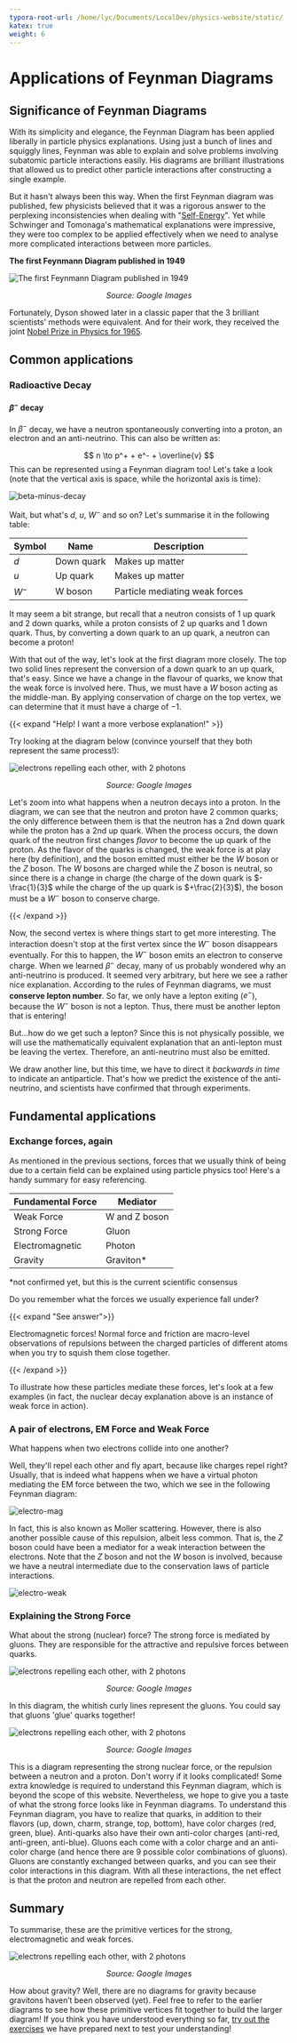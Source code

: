 ```yaml
---
typora-root-url: /home/lyc/Documents/LocalDev/physics-website/static/
katex: true
weight: 6
---
```


# Applications of Feynman Diagrams

## Significance of Feynman Diagrams

With its simplicity and elegance, the Feynman Diagram has been applied liberally in particle physics explanations. Using just a bunch of lines and squiggly lines, Feynman was able to explain and solve problems involving subatomic particle interactions easily. His diagrams are brilliant illustrations that allowed us to predict other particle interactions after constructing a single example.

But it hasn't always been this way. When the first Feynman diagram was published, few physicists believed that it was a rigorous answer to the perplexing inconsistencies when dealing with "[Self-Energy](https://www.wikiwand.com/en/Self-energy)". Yet while Schwinger and Tomonaga's mathematical explanations were impressive, they were too complex to be applied effectively when we need to analyse more complicated interactions between more particles.

**The first Feynmann Diagram published in 1949**

![The first Feynmann Diagram published in 1949](https://physics.aps.org/assets/be0eeb33-4bba-4208-9bf9-2587acdf9c7c/e3_1.gif)

<p style="text-align:center"> <em>Source: Google Images</em></p>

Fortunately, Dyson showed later in a classic paper that the 3 brilliant scientists' methods were equivalent. And for their work, they received the joint [Nobel Prize in Physics for 1965](https://www.nobelprize.org/prizes/physics/1965/summary/).

## Common applications

### Radioactive Decay

#### $\beta^-$ decay

In $\beta^-$ decay, we have a neutron spontaneously converting into a proton, an electron and an anti-neutrino. This can also be written as:

$$
n \to p^+ + e^- + \overline{v}
$$
This can be represented using a Feynman diagram too! Let's take a look (note that the vertical axis is space, while the horizontal axis is time):

![beta-minus-decay](/images/beta-minus-decay.png)

Wait, but what's $d$, $u$, $W^-$ and so on? Let's summarise it in the following table:

| Symbol | Name       | Description                    |
| ------ | ---------- | ------------------------------ |
| $d$    | Down quark | Makes up matter                |
| $u$    | Up quark   | Makes up matter                |
| $W^-$  | W boson    | Particle mediating weak forces |

It may seem a bit strange, but recall that a neutron consists of 1 up quark and 2 down quarks, while a proton consists of 2 up quarks and 1 down quark. Thus, by converting a down quark to an up quark, a neutron can become a proton! 

With that out of the way, let's look at the first diagram more closely. The top two solid lines represent the conversion of a down quark to an up quark, that's easy. Since we have a change in the flavour of quarks, we know that the weak force is involved here. Thus, we must have a $W$ boson acting as the middle-man. By applying conservation of charge on the top vertex, we can determine that it must have a charge of $-1$.

{{< expand "Help! I want a more verbose explanation!" >}}

Try looking at the diagram below (convince yourself that they both represent the same process!):

![electrons repelling each other, with 2 photons](/images/weak-force-diagram.png)

<p style="text-align:center"> <em>Source: Google Images</em></p>

Let's zoom into what happens when a neutron decays into a proton. In the diagram, we can see that the neutron and proton have 2 common quarks; the only difference between them is that the neutron has a 2nd down quark while the proton has a 2nd up quark. When the process occurs, the down quark of the neutron first changes *flavor* to become the up quark of the proton. As the flavor of the quarks is changed, the weak force is at play here (by definition), and the boson emitted must either be the $W$ boson or the $Z$ boson. The $W$ bosons are charged while the $Z$ boson is neutral, so since there is a change in charge (the charge of the down quark is $-\frac{1}{3}$ while the charge of the up quark is $+\frac{2}{3}$), the boson must be a $W^-$ boson to conserve charge.

{{< /expand >}}

Now, the second vertex is where things start to get more interesting. The interaction doesn't stop at the first vertex since the $W^-$ boson disappears eventually. For this to happen, the $W^-$ boson emits an electron to conserve charge. When we learned $\beta^-$ decay, many of us probably wondered why an anti-neutrino is produced. It seemed very arbitrary, but here we see a rather nice explanation. According to the rules of Feynman diagrams, we must **conserve lepton number**. So far, we only have a lepton exiting ($e^-$), because the $W^-$ boson is not a lepton. Thus, there must be another lepton that is entering! 

But...how do we get such a lepton? Since this is not physically possible, we will use the mathematically equivalent explanation that an anti-lepton must be leaving the vertex. Therefore, an anti-neutrino must also be emitted. 

We draw another line, but this time, we have to direct it *backwards in time* to indicate an antiparticle. That's how we predict the existence of the anti-neutrino, and scientists have confirmed that through experiments.

## Fundamental applications

### Exchange forces, again

As mentioned in the previous sections, forces that we usually think of being due to a certain field can be explained using particle physics too! Here's a handy summary for easy referencing.

| Fundamental Force | Mediator      |
| ----------------- | ------------- |
| Weak Force        | W and Z boson |
| Strong Force      | Gluon         |
| Electromagnetic   | Photon        |
| Gravity           | Graviton*     |

*not confirmed yet, but this is the current scientific consensus

Do you remember what the forces we usually experience fall under?

{{< expand "See answer">}}

Electromagnetic forces! Normal force and friction are macro-level observations of repulsions between the charged particles of different atoms when you try to squish them close together.

{{< /expand >}}

To illustrate how these particles mediate these forces, let's look at a few examples (in fact, the nuclear decay explanation above is an instance of weak force in action).

### A pair of electrons, EM Force and Weak Force

What happens when two electrons collide into one another?

Well, they'll repel each other and fly apart, because like charges repel right? Usually, that is indeed what happens when we have a virtual photon mediating the EM force between the two, which we see in the following Feynman diagram:

![electro-mag](/images/electro-mag.png)

In fact, this is also known as Moller scattering. However, there is also another possible cause of this repulsion, albeit less common. That is, the $Z$ boson could have been a mediator for a weak interaction between the electrons. Note that the $Z$ boson and not the $W$ boson is involved, because we have a neutral intermediate due to the conservation laws of particle interactions.

![electro-weak](/images/electro-weak.png)

### Explaining the Strong Force

What about the strong (nuclear) force? The strong force is mediated by gluons. They are responsible for the attractive and repulsive forces between quarks.

![electrons repelling each other, with 2 photons](/images/protons-neutrons-gluons.png)

<p style="text-align:center"> <em>Source: Google Images</em></p>

In this diagram, the whitish curly lines represent the gluons. You could say that gluons 'glue' quarks together!

![electrons repelling each other, with 2 photons](/images/nuclear-strong-force.png)

<p style="text-align:center"> <em>Source: Google Images</em></p>

This is a diagram representing the strong nuclear force, or the repulsion between a neutron and a proton. Don't worry if it looks complicated! Some extra knowledge is required to understand this Feynman diagram, which is beyond the scope of this website. Nevertheless, we hope to give you a taste of what the strong force looks like in Feynman diagrams. To understand this Feynman diagram, you have to realize that quarks, in addition to their flavors (up, down, charm, strange, top, bottom), have color charges (red, green, blue). Anti-quarks also have their own anti-color charges (anti-red, anti-green, anti-blue). Gluons each come with a color charge and an anti-color charge (and hence there are 9 possible color combinations of gluons). Gluons are constantly exchanged between quarks, and you can see their color interactions in this diagram. With all these interactions, the net effect is that the proton and neutron are repelled from each other.

## Summary

To summarise, these are the primitive vertices for the strong, electromagnetic and weak forces. 

![electrons repelling each other, with 2 photons](/images/comparison-of-forces.png)

<p style="text-align:center"> <em>Source: Google Images</em></p>

How about gravity? Well, there are no diagrams for gravity because gravitons haven’t been observed (yet). Feel free to refer to the earlier diagrams to see how these primitive vertices fit together to build the larger diagram! If you think you have understood everything so far, [try out the exercises](../try-it-yourself/) we have prepared next to test your understanding!

